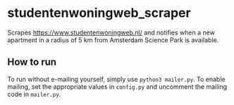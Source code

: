 # studentenwoningweb_scraper
Scrapes https://www.studentenwoningweb.nl/ and notifies when a new apartment in a radius of 5 km from Amsterdam Science Park is available.

## How to run
To run without e-mailing yourself, simply use ```python3 mailer.py```. To enable mailing, set the appropriate values in ```config.py``` and uncomment the mailing code in ```mailer.py```.
